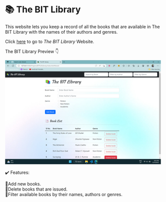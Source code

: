 # 📚 The BIT Library

This website lets you keep a record of all the books that are available in The BIT Library with the names of their authors and genres. <br />

Click <a href="https://Kakuli-coder.github.io/The-BIT-Library/" alt="The BIT Library website" target="_blank">here</a> to go to *The BIT Library* Website. </br>

The BIT Library Preview 👇

<img src="images/preview.png" alt="The BIT Library Preview">


✔️ Features:  <br />

🔹Add new books. <br />
🔹Delete books that are issued. <br />
🔹Filter available books by their names, authors or genres. <br />
